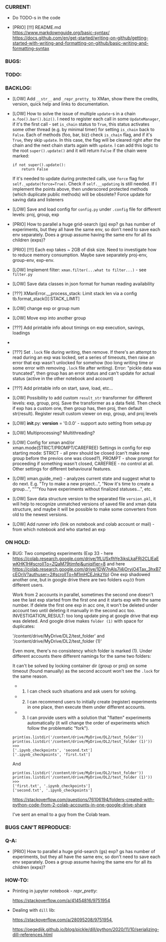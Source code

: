 ### CURRENT:

- Do TODO-s in the code

- [PRIO] [!!!] README.md  
  https://www.markdownguide.org/basic-syntax/  
  https://docs.github.com/en/get-started/writing-on-github/getting-started-with-writing-and-formatting-on-github/basic-writing-and-formatting-syntax  


### BUGS:



### TODO:



### BACKLOG:

- [LOW] Add `__str__` and `_repr_pretty_` to XMan, show there the credits, version, quick help and links to documentation.

- [LOW] How to solve the issue of multiple `update`-s in a chain `a.foo().bar().biz()`. I need to register each call in some `UpdateManager`, if it's the first call - set `is_chain` status to `True`, this status activates some other thread (e.g. by minimal timer) for setting `is_chain` back to `False`. Each of methods (foo, bar, biz) check `is_chain` flag, and if it's `True`, they skip `update`. In this case, the flag will be cleared right after the chain and the next chain starts again with `update`. I can add this logic to the root `super().update()` and it will return `False` if the chain were marked:
  ```
  if not super().update():
      return False
  ```
  If it's needed to update during protected calls, use `force` flag for `self._update(force=True)`.
  Check if `self.__updating` is still needed.
  If I implement the points above, then underscored protected methods (which duplicate public methods) will be obsolete?
  Force update for saving data and listeners

- [LOW] Save and load config for `config.py` under `.config` file for different levels: proj, group, exp

- [PRIO] How to parallel a huge grid-search (gs) exp? gs has number of experiments, but they all have the same env, so don't need to save each env separately. Does a group assume having the same env for all its children (exps)? 

- [PRIO] [!!!] Each exp takes ~ 2GB of disk size. Need to investigate how to reduce memory consumption. Maybe save separately proj-env, group-env, exp-env.

- [LOW] Implement filter: `xman.filter(...what to filter...)` - see `filter.py`

- [LOW] Save data classes in json format for human reading availability

- [???] XManError.__process_stack: Limit stack len via a config tb.format_stack()[:STACK_LIMIT]

- [LOW] change exp or group num

- [LOW] Move exp into another group

- [???] Add printable info about timings on exp execution, savings, loadings
- 
- [???] Set `.lock` file during writing, then remove. If there's an attempt to read during an exp was locked, set a series of timeouts, then raise an error that exp wasn't unlocked for somehow (too long writing time or some error with removing `.lock` file after writing). Error: "pickle data was truncated", then group has an error status and can't update for actual status (active in the other notebook and account)

- [???] Add printable info on start, save, load, etc...

- [LOW] Possibility to add custom `result_str` transformer for different levels: exp, group, proj. Save the transformer as a data field. Then check if exp has a custom one, then group has, then proj, then default str(result). Register result custom viewer on exp, group, and proj levels

- [LOW] __init__.py: __version__ = '0.0.0' - support auto setting from setup.py

- [LOW] Multiprocessing? Multithreading?

- [LOW] Config for xman and/or xman.mode(STRICT/PROMPT/CAREFREE) Settings in config for exp starting mode: STRICT - all prev should be closed (can't make new group before the previos one was closed?), PROMPT - show prompt for proceeding if something wasn't closed, CAREFREE - no control at all. Other settings for different behavioural features.

- [LOW] xman.guide_me() - analyzes current state and suggest what to do next. E.g. "Try to make a new project...", "Now it's time to create a group...", """You have experiments without finalized statuses...", etc.

- [LOW] Save data structure version to the separated file `version.pkl`, it will help to recognize unmatched versions of saved file and xman data structure, and maybe it will be possible to make some converters from old to the newest versions.
       
- [LOW] Add runner info (link on notebook and colab account or mail) - from which notebook and who started an exp



### ON HOLD:

- BUG: Two competing experiments (Exp 33 - here https://colab.research.google.com/drive/1fLUSxfhYe3iksLkaFRj2CLlEaEwKHK1H#scrollTo=ZQaM79timfej&uniqifier=8 and here https://colab.research.google.com/drive/1DW7nAIs7l4jOryjO4Tax_3hxB7cEOrjV?authuser=2#scrollTo=M1mHCEJnkzYp) One exp shadowed another one, but in google drive there are two folders `exp33` from different users.

  Work from 2 accounts in parallel, sometimes the second one doesn't see the last exp started from the first one and it starts exp with the same number. If delete the first one exp in acc one, it won't be deleted under account two until deleting it manually in the second acc too. INVESTIGATION_RESULT: too long update ping at google drive that exp was deleted. And google drive makes `folder (1)` with space for duplicates: 

  '/content/drive/MyDrive/DL2/test_folder' and '/content/drive/MyDrive/DL2/test_folder (1)'

  Even more, there's no consistency which folder is marked (1). Under different accounts there different namings for the same two folders:

  It can't be solved by locking container dir (group or proj) on some timeout (found manually) as the second account won't see the `.lock` for the same reason.

  + 1) I can check such situations and ask users for solving. 
  + 2) I can recommend users to initially create (register) experiments in one place, then execute them under different accounts.
  - 3) I can provide users with a solution that "flatten" experiments automatically (it will change the order of experiments which follow the problematic "fork").

  ```
  print(os.listdir('/content/drive/MyDrive/DL2/test_folder'))
  print(os.listdir('/content/drive/MyDrive/DL2/test_folder (1)'))
  >>>
  ['.ipynb_checkpoints', 'second.txt']
  ['.ipynb_checkpoints', 'first.txt']
  ```
  And
  ```
  print(os.listdir('/content/drive/MyDrive/DL2/test_folder'))
  print(os.listdir('/content/drive/MyDrive/DL2/test_folder (1)'))
  >>>
  ['first.txt', '.ipynb_checkpoints']
  ['second.txt', '.ipynb_checkpoints']
  ```
  
  https://stackoverflow.com/questions/76106194/folders-created-with-python-code-from-2-colab-accounts-in-one-google-drive-share

  I've sent an email to a guy from the Colab team.



### BUGS CAN'T REPRODUCE:



### Q-A:

- [PRIO] How to parallel a huge grid-search (gs) exp? gs has number of experiments, but they all have the same env, so don't need to save each env separately. Does a group assume having the same env for all its children (exps)? 



### HOW-TO:
    
- Printing in jupyter notebook - _repr_pretty_:

    https://stackoverflow.com/a/41454816/9751954
    
- Dealing with `dill` lib:

    https://stackoverflow.com/a/28095208/9751954,

    https://oegedijk.github.io/blog/pickle/dill/python/2020/11/10/serializing-dill-references.html